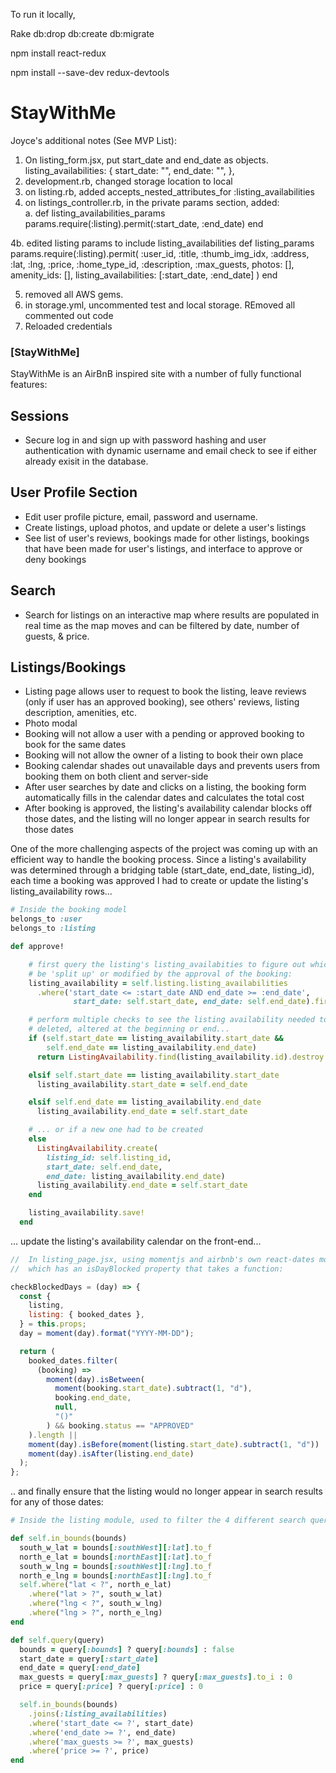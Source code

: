 To run it locally,

Rake db:drop db:create db:migrate

npm install react-redux

npm install --save-dev redux-devtools


# StayWithMe

Joyce's additional notes (See MVP List):

1. On listing_form.jsx, put start_date and end_date as objects.
   listing_availabilities: {
   start_date: "",
   end_date: "",
   },
2. development.rb, changed storage location to local
3. on listing.rb, added accepts_nested_attributes_for :listing_availabilities
4. on listings_controller.rb, in the private params section, added:  
   a. def listing_availabilities_params
   params.require(:listing).permit(:start_date, :end_date)
   end

4b. edited listing params to include listing_availabilities
def listing_params
params.require(:listing).permit(
:user_id, :title, :thumb_img_idx,
:address, :lat, :lng, :price, :home_type_id,
:description, :max_guests, photos: [], amenity_ids: [], listing_availabilities: [:start_date, :end_date]
)
end

5. removed all AWS gems.
6. in storage.yml, uncommented test and local storage. REmoved all commented out code
7. Reloaded credentials

### [StayWithMe]

StayWithMe is an AirBnB inspired site with a number of fully functional features:

## Sessions

- Secure log in and sign up with password hashing and user authentication with dynamic username and email check to see if either already exisit in the database.

## User Profile Section

- Edit user profile picture, email, password and username.
- Create listings, upload photos, and update or delete a user's listings
- See list of user's reviews, bookings made for other listings, bookings that have been made for user's listings, and interface to approve or deny bookings

## Search

- Search for listings on an interactive map where results are populated in real time as the map moves and can be filtered by date, number of guests, & price.

## Listings/Bookings

- Listing page allows user to request to book the listing, leave reviews (only if user has an approved booking), see others' reviews, listing description, amenities, etc.
- Photo modal
- Booking will not allow a user with a pending or approved booking to book for the same dates
- Booking will not allow the owner of a listing to book their own place
- Booking calendar shades out unavailable days and prevents users from booking them on both client and server-side
- After user searches by date and clicks on a listing, the booking form automatically fills in the calendar dates and calculates the total cost
- After booking is approved, the listing's availability calendar blocks off those dates, and the listing will no longer appear in search results for those dates

One of the more challenging aspects of the project was coming up with an efficient way to handle the booking process. Since a listing's availability was determined through a bridging table (start_date, end_date, listing_id), each time a booking was approved I had to create or update the listing's listing_availability rows...

```rb
# Inside the booking model
belongs_to :user
belongs_to :listing

def approve!

    # first query the listing's listing_availabities to figure out which would need to
    # be 'split up' or modified by the approval of the booking:
    listing_availability = self.listing.listing_availabilities
      .where('start_date <= :start_date AND end_date >= :end_date',
              start_date: self.start_date, end_date: self.end_date).first

    # perform multiple checks to see the listing availability needed to be completely
    # deleted, altered at the beginning or end...
    if (self.start_date == listing_availability.start_date &&
        self.end_date == listing_availability.end_date)
      return ListingAvailability.find(listing_availability.id).destroy

    elsif self.start_date == listing_availability.start_date
      listing_availability.start_date = self.end_date

    elsif self.end_date == listing_availability.end_date
      listing_availability.end_date = self.start_date

    # ... or if a new one had to be created
    else
      ListingAvailability.create(
        listing_id: self.listing_id,
        start_date: self.end_date,
        end_date: listing_availability.end_date)
      listing_availability.end_date = self.start_date
    end

    listing_availability.save!
  end

```

... update the listing's availability calendar on the front-end...

```js
//  In listing_page.jsx, using momentjs and airbnb's own react-dates module
//  which has an isDayBlocked property that takes a function:

checkBlockedDays = (day) => {
  const {
    listing,
    listing: { booked_dates },
  } = this.props;
  day = moment(day).format("YYYY-MM-DD");

  return (
    booked_dates.filter(
      (booking) =>
        moment(day).isBetween(
          moment(booking.start_date).subtract(1, "d"),
          booking.end_date,
          null,
          "()"
        ) && booking.status == "APPROVED"
    ).length ||
    moment(day).isBefore(moment(listing.start_date).subtract(1, "d")) ||
    moment(day).isAfter(listing.end_date)
  );
};
```

.. and finally ensure that the listing would no longer appear in search results for any of those dates:

```rb
# Inside the listing module, used to filter the 4 different search query params available

def self.in_bounds(bounds)
  south_w_lat = bounds[:southWest][:lat].to_f
  north_e_lat = bounds[:northEast][:lat].to_f
  south_w_lng = bounds[:southWest][:lng].to_f
  north_e_lng = bounds[:northEast][:lng].to_f
  self.where("lat < ?", north_e_lat)
    .where("lat > ?", south_w_lat)
    .where("lng < ?", south_w_lng)
    .where("lng > ?", north_e_lng)
end

def self.query(query)
  bounds = query[:bounds] ? query[:bounds] : false
  start_date = query[:start_date]
  end_date = query[:end_date]
  max_guests = query[:max_guests] ? query[:max_guests].to_i : 0
  price = query[:price] ? query[:price] : 0

  self.in_bounds(bounds)
    .joins(:listing_availabilities)
    .where('start_date <= ?', start_date)
    .where('end_date >= ?', end_date)
    .where('max_guests >= ?', max_guests)
    .where('price >= ?', price)
end
```
